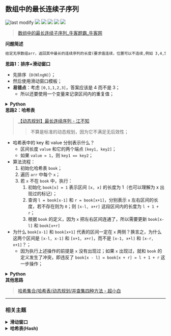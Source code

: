 ## 数组中的最长连续子序列
<!--START_SECTION:badge-->

![last modify](https://img.shields.io/static/v1?label=last%20modify&message=2025-07-08%2016%3A53%3A13&label_color=gray&color=thistle&style=flat-square)
[![](https://img.shields.io/static/v1?label=&message=%E5%9B%B0%E9%9A%BE&label_color=gray&color=yellow&style=flat-square)](../../../README.md#困难)
[![](https://img.shields.io/static/v1?label=&message=%E7%89%9B%E5%AE%A2&label_color=gray&color=green&style=flat-square)](../../../README.md#牛客)
[![](https://img.shields.io/static/v1?label=&message=%E6%BB%91%E5%8A%A8%E7%AA%97%E5%8F%A3&label_color=gray&color=blue&style=flat-square)](../../../README.md#滑动窗口)
[![](https://img.shields.io/static/v1?label=&message=%E5%93%88%E5%B8%8C%E8%A1%A8%28Hash%29&label_color=gray&color=blue&style=flat-square)](../../../README.md#哈希表hash)
[![](https://img.shields.io/static/v1?label=&message=%E5%B9%B6%E6%9F%A5%E9%9B%86&label_color=gray&color=blue&style=flat-square)](../../../README.md#并查集)

<!--END_SECTION:badge-->
<!--info
tags: [滑动窗口, 哈希表, 并查集]
source: 牛客
level: 困难
number: '0095'
name: 数组中的最长连续子序列
companies: []
-->

> [数组中的最长连续子序列_牛客题霸_牛客网](https://www.nowcoder.com/practice/eac1c953170243338f941959146ac4bf)

<summary><b>问题简述</b></summary>

```txt
给定无序数组arr，返回其中最长的连续序列的长度(要求值连续，位置可以不连续,例如 3,4,5,6为连续的自然数）
```

<!-- 
<details><summary><b>详细描述</b></summary>

```txt
```

</details>
-->


<!-- <div align="center"><img src="../../../_assets/xxx.png" height="300" /></div> -->

<summary><b>思路1：排序+滑动窗口</b></summary>

- 先排序（`O(NlngN)`）；
- 然后使用滑动窗口模板；
- **易错点**：考虑 `[0,1,1,2,3]`，答案应该是 4 而不是 3；
    - 所以还要使用一个变量来记录区间内的重复值；

<details><summary><b>Python</b></summary>

```python
class Solution:
    def MLS(self , arr: List[int]) -> int:
        N = len(arr)
        arr.sort()
        
        def check(l, r, rep):  # O(1) 判断是否连续
            return l < r and arr[r] - arr[l] != r - l - rep
        
        l, r = 0, 0  # 闭区间窗口
        rep = 0  # 记录区间内的重复次数
        ret = 0
        while r < N:
            while check(l, r, rep):  # 当不满足时，右移 l
                if l + 1 < N and arr[l] == arr[l + 1]:
                    rep -= 1
                l += 1
                
            ret = max(ret, r - l + 1 - rep)
            if r + 1 < N and arr[r] == arr[r + 1]:
                rep += 1
            r += 1
            
        return ret
```

</details>

<summary><b>思路2：哈希表</b></summary>

> [【动态规划】最长连续序列 - 江不知](https://leetcode-cn.com/problems/longest-consecutive-sequence/solution/dong-tai-gui-hua-python-ti-jie-by-jalan/)
>> 不算是标准的动态规划，因为它不满足无后效性；

- 哈希表中的 key 和 value 分别表示什么？
    - 区间长度 `value` 和它的两个端点 `[key1, key2]`；
    - 如果 `value = 1`，则 `key1 == key2`；
- 算法流程：
    1. 初始化哈希表 `book`；
    2. 遍历 `arr` 中每个 `x`；
    3. 若 `x` 不在 `book` 中，执行：
        1. 初始化 `book[x] = 1` 表示区间 `[x, x]` 的长度为 1（也可以理解为 x 出现过的标记）；
        2. 查询 `l = book[x-1]` 和 `r = book[x+1]`，分别表示 `x` 左右区间的长度，若不存在则为 `0`；则 `[x-l, x+r]` 这段区间内的长度为 `l + 1 + r`；
        3. 根据 `book` 的定义，因为 `x` 把左右区间连通了，所以需要更新 `book[x-l]` 和 `book[x+r]`
- 为什么 `book[x-1]` 和 `book[x+1]` 代表的区间一定在 `x` 两侧？换言之，为什么这两个区间是 `[x-l, x-1]` 和 `[x+1, x+r]`，而不是 `[x-1, x+l]` 和 `[x-r, x+1]`？；
    - 因为执行上述操作的前提是 `x` 没有出现过；如果 `x` 出现过，就和 `book` 的定义发生了冲突，即违反了 `book[x - l] = book[x + r] = l + 1 + r` 这一步操作；

<details><summary><b>Python</b></summary>

```python
class Solution:
    def MLS(self , arr: List[int]) -> int:
        
        book = dict()
        ret = 0
        for x in arr:
            if x not in book:
                book[x] = 1
                l, r = book.get(x - 1, 0), book.get(x + 1, 0)
                mx = book[x - l] = book[x + r] = l + 1 + r
                ret = max(ret, mx)
        
        return ret
```

</details>

<summary><b>其他思路</b></summary>

> [哈希集合/哈希表/动态规划/并查集四种方法 - 超小白](https://leetcode-cn.com/problems/longest-consecutive-sequence/solution/xiao-bai-lang-ha-xi-ji-he-ha-xi-biao-don-j5a2/)
<!--START_SECTION:relate-->

---

### 相关主题

<details><summary><b>滑动窗口</b></summary>

> [[中等, LeetCode] 无重复字符的最长子串 🔥](../02/LeetCode_0003_中等_无重复字符的最长子串.md)  
> [[中等, 牛客] 最长无重复子数组](../03/牛客_0041_中等_最长无重复子数组.md)  
  > 
> [[困难, 剑指Offer] 滑动窗口的最大值](../01/剑指Offer_5901_困难_滑动窗口的最大值.md)  
> [[困难, 牛客] 最小覆盖子串](../02/牛客_0028_困难_最小覆盖子串.md)  
  > 
> [[简单, 牛客] 压缩字符串(一)](牛客_0101_简单_压缩字符串(一).md)  
  > 

</details>
<details><summary><b>哈希表(Hash)</b></summary>

> [[中等, LeetCode] 字母异位词分组 🔥](../10/LeetCode_0049_中等_字母异位词分组.md)  
> [[中等, LeetCode] 重复的DNA序列](../07/LeetCode_0187_中等_重复的DNA序列.md)  
> [[中等, 剑指Offer] 复杂链表的复制（深拷贝） 🔥](../../2021/12/剑指Offer_3500_中等_复杂链表的复制（深拷贝）.md)  
> [[中等, 剑指Offer] 最长不含重复字符的子字符串](../../2021/12/剑指Offer_4800_中等_最长不含重复字符的子字符串.md)  
> [[中等, 牛客] 和为K的连续子数组](../05/牛客_0125_中等_和为K的连续子数组.md)  
  > 
> [[简单, LeetCode] 两数之和 🔥](../../2021/10/LeetCode_0001_简单_两数之和.md)  
> [[简单, 剑指Offer] 数组中重复的数字](../../2021/11/剑指Offer_0300_简单_数组中重复的数字.md)  
> [[简单, 剑指Offer] 第一个只出现一次的字符](../../2021/12/剑指Offer_5000_简单_第一个只出现一次的字符.md)  
> [[简单, 牛客] 两数之和](../03/牛客_0061_简单_两数之和.md)  
> [[简单, 牛客] 第一个只出现一次的字符](../02/牛客_0031_简单_第一个只出现一次的字符.md)  
> [[简单, 程序员面试金典] 判定是否互为字符重排](../09/程序员面试金典_0102_简单_判定是否互为字符重排.md)  
  > 

</details>

<!--END_SECTION:relate-->